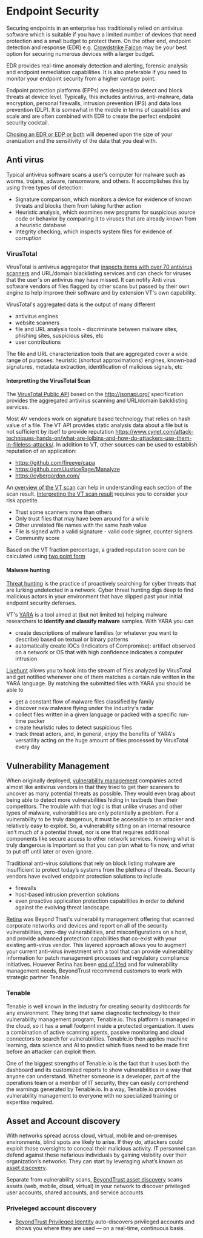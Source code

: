 # Endpoint Security

Securing endpoints in an enterprise has traditionally relied on antivirus software which is suitable if you have a limited number of devices that need protection and a small budget to protect them. On the other end, endpoint detection and response (EDR) e.g. [Crowdstrike Falcon](https://www.crowdstrike.co.uk/endpoint-security-products/crowdstrike-falcon-faq/#:~:text=CrowdStrike%20is%20the%20pioneer%20of,via%20a%20single%20lightweight%20agent.) may be your best option for securing numerous devices with a larger budget.

EDR provides real-time anomaly detection and alerting, forensic analysis and endpoint remediation capabilities. It is also preferable if you need to monitor your endpoint security from a higher vantage point.

Endpoint protection platforms (EPPs) are designed to detect and block threats at device level. Typically, this includes antivirus, anti-malware, data encryption, personal firewalls, intrusion prevention (IPS) and data loss prevention (DLP). It is somewhat in the middle in terms of capabilities and scale and are often combined with EDR to create the perfect endpoint security cocktail.

[Chosing an EDR or EDP or both](https://www.esecurityplanet.com/endpoint/antivirus-vs-epp-vs-edr/#how-to-choose) will depened upon the size of your oranization and the sensitivity of the data that you deal with.

## Anti virus

Typical antivirus software scans a user’s computer for malware such as worms, trojans, adware, ransomware, and others. It accomplishes this by using three types of detection:

- Signature comparison, which monitors a device for evidence of known threats and blocks them from taking further action
- Heuristic analysis, which examines new programs for suspicious source code or behavior by comparing it to viruses that are already known from a heuristic database
- Integrity checking, which inspects system files for evidence of corruption

### VirusTotal

VirusTotal is antivirus aggregator that [inspects items with over 70 antivirus scanners](https://support.virustotal.com/hc/en-us/articles/115002126889-How-it-works) and URL/domain blacklisting services and can check for viruses that the user's on antivirus may have missed. It can notify Anti virus software vendors of files flagged by other scans but passed by their own engine to help improve their software and by extension VT's own capability.

VirusTotal's aggregated data is the output of many different

- antivirus engines
- website scanners
- file and URL analysis tools - discriminate between malware sites, phishing sites, suspicious sites, etc
- user contributions

The file and URL characterization tools that are aggregated cover a wide range of purposes: heuristic (shortcut approximations) engines, known-bad signatures, metadata extraction, identification of malicious signals, etc

#### Interpretting the VirusTotal Scan

The [VirusTotal Public API](https://developers.virustotal.com/v3.0/reference#overview) based on the  http://jsonapi.org/ specification provides the aggregated antivirus scanning and URL/domain balcklisting services.

Most AV vendoes work on signature based technology that relies on hash value of a file. The VT API provides static analysis data about a file but is not sufficient by itself to provide reputation https://www.cynet.com/attack-techniques-hands-on/what-are-lolbins-and-how-do-attackers-use-them-in-fileless-attacks/. In addition to VT, other sources can be used to establish reputation of an application:

- https://github.com/fireeye/capa
- https://github.com/JusticeRage/Manalyze
- https://cybergordon.com/

An [overview of the VT scan](https://www.reddit.com/r/antivirus/comments/gozqc1/understanding_virustotal_results_it_is_not/) can help in understanding each section of the scan result. [Interpreting the VT scan result](https://security.stackexchange.com/questions/231161/how-to-interpret-virustotal-virusscan-scan) requires you to consider your risk appetite.

- Trust some scanners more than others
- Only trust files that may have been around for a while
- Other unrelated file names with the same hash value
- File is signed with a valid signature - valid code signer, counter signers
- Community score

Based on the VT fraction percentage, a graded reputation score can be calculated using [two point form](https://math.stackexchange.com/questions/1417845/higher-the-percentage-lower-the-value)

#### Malware hunting

[Threat hunting](https://www.crowdstrike.com/cybersecurity-101/threat-hunting/) is the practice of proactively searching for cyber threats that are lurking undetected in a network. Cyber threat hunting digs deep to find malicious actors in your environment that have slipped past your initial endpoint security defenses.

VT's [YARA](https://yara.readthedocs.io/en/stable) is a tool aimed at (but not limited to) helping malware researchers to **identify and classify malware** samples. With YARA you can 
- create descriptions of malware families (or whatever you want to describe) based on textual or binary patterns
- automatically create IOCs (Indicators of Compromise): artifact observed on a network or OS that with high confidence indicates a computer intrusion

[Livehunt](https://support.virustotal.com/hc/en-us/articles/360001315437) allows you to hook into the stream of files analyzed by VirusTotal and get notified whenever one of them matches a certain rule written in the YARA language. By matching the submitted files with YARA you should be able to

- get a constant flow of malware files classified by family
- discover new malware flying under the industry's radar
- collect files written in a given language or packed with a specific run-time packer
- create heuristic rules to detect suspicious files
- track threat actors, and, in general, enjoy the benefits of YARA's versatility acting on the huge amount of files processed by VirusTotal every day

## Vulnerability Management

When originally deployed, [vulnerability management](https://en.wikipedia.org/wiki/Vulnerability_management) companies acted almost like antivirus vendors in that they tried to get their scanners to uncover as many potential threats as possible. They would even brag about being able to detect more vulnerabilities hiding in testbeds than their competitors. The trouble with that logic is that unlike viruses and other types of malware, vulnerabilities are only potentially a problem. For a vulnerability to be truly dangerous, it must be accessible to an attacker and relatively easy to exploit. So, a vulnerability sitting on an internal resource isn’t much of a potential threat, nor is one that requires additional components like secure access to other network services. Knowing what is truly dangerous is important so that you can plan what to fix now, and what to put off until later or even ignore.

Traditional anti-virus solutions that rely on block listing malware are insufficient to protect today’s systems from the plethora of threats. Security vendors have evolved endpoint protection solutions to include

* firewalls
* host-based intrusion prevention solutions
* even proactive application protection capabilities in order to defend against the evolving threat landscape.

[Retina](https://www.beyondtrust.com/blog/entry/the-retina-protection-agent/) was Beyond Trust's vulnerability management offering that scanned corporate networks and devices and report on all of the security vulnerabilities, zero-day vulnerabilities, and misconfigurations on a host, and provide advanced protection capabilities that co-exist with your existing anti-virus vendor. This layered approach allows you to augment your current anti-virus investment with a tool that can provide vulnerability information for patch management processes and regulatory compliance initiatives. However Retina has been [end of lifed](https://www.beyondtrust.com/vulnerability-management) and for vulnerability management needs, BeyondTrust recommend customers to work with strategic partner Tenable.

### Tenable

Tenable is well known in the industry for creating security dashboards for any environment. They bring that same diagnostic technology to their vulnerability management program, Tenable.io. This platform is managed in the cloud, so it has a small footprint inside a protected organization. It uses a combination of active scanning agents, passive monitoring and cloud connectors to search for vulnerabilities. Tenable.io then applies machine learning, data science and AI to predict which fixes need to be made first before an attacker can exploit them.

One of the biggest strengths of Tenable.io is the fact that it uses both the dashboard and its customized reports to show vulnerabilities in a way that anyone can understand. Whether someone is a developer, part of the operations team or a member of IT security, they can easily comprehend the warnings generated by Tenable.io. In a way, Tenable.io provides vulnerability management to everyone with no specialized training or expertise required.

## Asset and Account discovery

With networks spread across cloud, virtual, mobile and on-premises environments, blind spots are likely to arise. If they do, attackers could exploit those oversights to conceal their malicious activity. IT personnel can defend against these nefarious individuals by gaining visibility over their organization’s networks. They can start by leveraging what’s known as [asset discovery](https://www.tripwire.com/state-of-security/security-data-protection/security-controls/what-is-asset-discovery).

 Separate from vulnerability scans, [BeyondTrust asset discovery](https://www.beyondtrust.com/password-safe/features/discovery) scans assets (web, mobile, cloud, virtual) in your network to discover privileged user accounts, shared accounts, and service accounts.

### Priveleged account discovery

- [BeyondTrust Privileged Identity](https://www.beyondtrust.com/privileged-identity/features/discovery-pi) auto-discovers privileged accounts and shows you where they are used — on a real-time, continuous basis.
